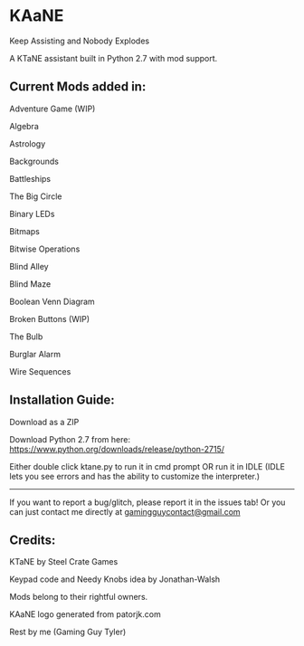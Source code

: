 # KAaNE
Keep Assisting and Nobody Explodes 

A KTaNE assistant built in Python 2.7 with mod support.

## Current Mods added in:

Adventure Game (WIP)

Algebra

Astrology

Backgrounds

Battleships

The Big Circle

Binary LEDs

Bitmaps

Bitwise Operations

Blind Alley

Blind Maze

Boolean Venn Diagram

Broken Buttons (WIP)

The Bulb

Burglar Alarm

Wire Sequences

## Installation Guide:

Download as a ZIP

Download Python 2.7 from here: https://www.python.org/downloads/release/python-2715/

Either double click ktane.py to run it in cmd prompt OR run it in IDLE (IDLE lets you see errors and has the ability to customize the interpreter.)

***

If you want to report a bug/glitch, please report it in the issues tab! Or you can just contact me directly at gamingguycontact@gmail.com

## Credits:

KTaNE by Steel Crate Games

Keypad code and Needy Knobs idea by Jonathan-Walsh

Mods belong to their rightful owners.

KAaNE logo generated from patorjk.com

Rest by me (Gaming Guy Tyler)
